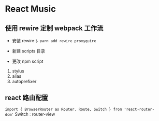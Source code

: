 # React Music

## 使用 rewire 定制 webpack 工作流

- 安装 rewire
`$ yarn add rewire proxyquire`

- 新建 scripts 目录

- 更改 npm script


1. stylus
2. alias
3. autoprefixer

## react 路由配置
`import { BrowserRouter as Router, Route, Switch } from 'react-router-dom'`
Switch : router-view